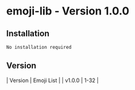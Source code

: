 # emoji-lib - Version 1.0.0

## Installation
```
No installation required
```

## Version
| Version | Emoji List |
| v1.0.0 | 1-32 |
